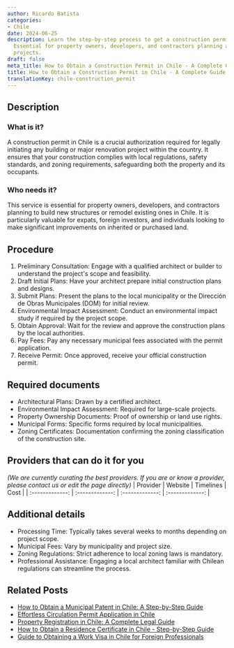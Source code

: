 ```yaml
---
author: Ricardo Batista
categories:
- Chile
date: 2024-06-25
description: Learn the step-by-step process to get a construction permit in Chile.
  Essential for property owners, developers, and contractors planning any building
  projects.
draft: false
meta_title: How to Obtain a Construction Permit in Chile - A Complete Guide
title: How to Obtain a Construction Permit in Chile - A Complete Guide
translationKey: chile-construction_permit
---
```



## Description
### What is it?
A construction permit in Chile is a crucial authorization required for legally initiating any building or major renovation project within the country. It ensures that your construction complies with local regulations, safety standards, and zoning requirements, safeguarding both the property and its occupants.

### Who needs it?
This service is essential for property owners, developers, and contractors planning to build new structures or remodel existing ones in Chile. It is particularly valuable for expats, foreign investors, and individuals looking to make significant improvements on inherited or purchased land.

## Procedure

1. Preliminary Consultation: Engage with a qualified architect or builder to understand the project's scope and feasibility.
2. Draft Initial Plans: Have your architect prepare initial construction plans and designs.
3. Submit Plans: Present the plans to the local municipality or the Dirección de Obras Municipales (DOM) for initial review.
4. Environmental Impact Assessment: Conduct an environmental impact study if required by the project scope.
5. Obtain Approval: Wait for the review and approve the construction plans by the local authorities.
6. Pay Fees: Pay any necessary municipal fees associated with the permit application.
7. Receive Permit: Once approved, receive your official construction permit.


## Required documents

- Architectural Plans: Drawn by a certified architect.
- Environmental Impact Assessment: Required for large-scale projects.
- Property Ownership Documents: Proof of ownership or land use rights.
- Municipal Forms: Specific forms required by local municipalities.
- Zoning Certificates: Documentation confirming the zoning classification of the construction site.


## Providers that can do it for you
_(We are currently curating the best providers. If you are or know a provider, please contact us or edit the page directly)_
| Provider        |     Website     |     Timelines    |       Cost      |
| :-------------: | :-------------: |  :-------------: | :-------------: |

## Additional details

- Processing Time: Typically takes several weeks to months depending on project scope.
- Municipal Fees: Vary by municipality and project size.
- Zoning Regulations: Strict adherence to local zoning laws is mandatory.
- Professional Assistance: Engaging a local architect familiar with Chilean regulations can streamline the process.




## Related Posts

- [How to Obtain a Municipal Patent in Chile: A Step-by-Step Guide](https://tramitit.com/guides/chile/municipal_patent_request/)
- [Effortless Circulation Permit Application in Chile](https://tramitit.com/guides/chile/circulation_permit/)
- [Property Registration in Chile: A Complete Legal Guide](https://tramitit.com/guides/chile/property_registration/)
- [How to Obtain a Residence Certificate in Chile - Step-by-Step Guide](https://tramitit.com/guides/chile/residence_certificate/)
- [Guide to Obtaining a Work Visa in Chile for Foreign Professionals](https://tramitit.com/guides/chile/work_visa_request/)